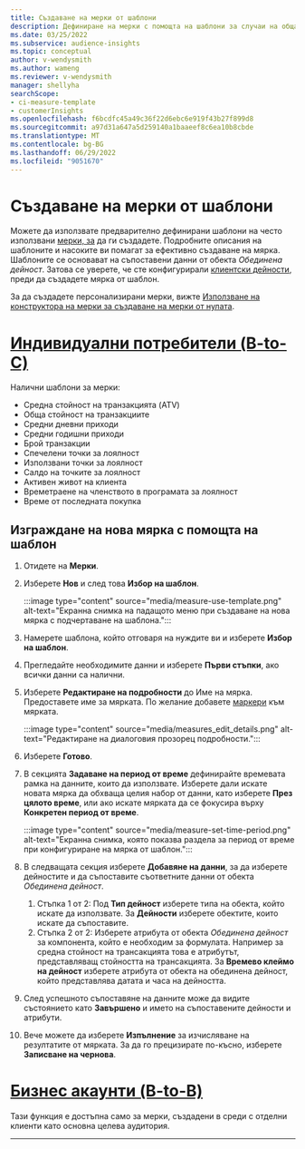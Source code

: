 ```yaml
---
title: Създаване на мерки от шаблони
description: Дефиниране на мерки с помощта на шаблони за случаи на обща употреба.
ms.date: 03/25/2022
ms.subservice: audience-insights
ms.topic: conceptual
author: v-wendysmith
ms.author: wameng
ms.reviewer: v-wendysmith
manager: shellyha
searchScope:
- ci-measure-template
- customerInsights
ms.openlocfilehash: f6bcdfc45a49c36f22d6ebc6e919f43b27f899d8
ms.sourcegitcommit: a97d31a647a5d259140a1baaeef8c6ea10b8cbde
ms.translationtype: MT
ms.contentlocale: bg-BG
ms.lasthandoff: 06/29/2022
ms.locfileid: "9051670"
---
```

# <a name="create-measures-from-templates"></a>Създаване на мерки от шаблони

Можете да използвате предварително дефинирани шаблони на често използвани [мерки, за](measures.md) да ги създадете. Подробните описания на шаблоните и насоките ви помагат за ефективно създаване на мярка. Шаблоните се основават на съпоставени данни от обекта *Обединена дейност*. Затова се уверете, че сте конфигурирали [клиентски дейности](activities.md), преди да създадете мярка от шаблон.

За да създадете персонализирани мерки, вижте [Използване на конструктора на мерки за създаване на мерки от нулата](measure-builder.md).

# <a name="individual-consumers-b-to-c"></a>[Индивидуални потребители (B-to-C)](#tab/b2c)

Налични шаблони за мерки: 
- Средна стойност на транзакцията (ATV)
- Обща стойност на транзакциите
- Средни дневни приходи
- Средни годишни приходи
- Брой транзакции
- Спечелени точки за лоялност
- Използвани точки за лоялност
- Салдо на точките за лоялност
- Активен живот на клиента
- Времетраене на членството в програмата за лоялност
- Време от последната покупка

## <a name="build-a-new-measure-using-a-template"></a>Изграждане на нова мярка с помощта на шаблон

1. Отидете на **Мерки**.

1. Изберете **Нов** и след това **Избор на шаблон**.

   :::image type="content" source="media/measure-use-template.png" alt-text="Екранна снимка на падащото меню при създаване на нова мярка с подчертаване на шаблона.":::

1. Намерете шаблона, който отговаря на нуждите ви и изберете **Избор на шаблон**.

1. Прегледайте необходимите данни и изберете **Първи стъпки**, ако всички данни са налични.

1. Изберете **Редактиране на подробности** до Име на мярка. Предоставете име за мярката. По желание добавете [маркери](work-with-tags-columns.md#manage-tags) към мярката.

   :::image type="content" source="media/measures_edit_details.png" alt-text="Редактиране на диалоговия прозорец подробности.":::

1. Изберете **Готово**.

1. В секцията **Задаване на период от време** дефинирайте времевата рамка на данните, които да използвате. Изберете дали искате новата мярка да обхваща целия набор от данни, като изберете **През цялото време**, или ако искате мярката да се фокусира върху **Конкретен период от време**.

   :::image type="content" source="media/measure-set-time-period.png" alt-text="Екранна снимка, която показва раздела за период от време при конфигуриране на мярка от шаблон.":::

1. В следващата секция изберете **Добавяне на данни**, за да изберете дейностите и да съпоставите съответните данни от обекта *Обединена дейност*.

    1. Стъпка 1 от 2: Под **Тип дейност** изберете типа на обекта, който искате да използвате. За **Дейности** изберете обектите, които искате да съпоставите.
    1. Стъпка 2 от 2: Изберете атрибута от обекта *Обединена дейност* за компонента, който е необходим за формулата. Например за средна стойност на трансакцията това е атрибутът, представляващ стойността на трансакцията. За **Времево клеймо на дейност** изберете атрибута от обекта на обединена дейност, който представлява датата и часа на дейността.
   
1. След успешното съпоставяне на данните може да видите състоянието като **Завършено** и името на съпоставените дейности и атрибути.

1. Вече можете да изберете **Изпълнение** за изчисляване на резултатите от мярката. За да го прецизирате по-късно, изберете **Записване на чернова**.

# <a name="business-accounts-b-to-b"></a>[Бизнес акаунти (B-to-B)](#tab/b2b)

Тази функция е достъпна само за мерки, създадени в среди с отделни клиенти като основна целева аудитория.

---

